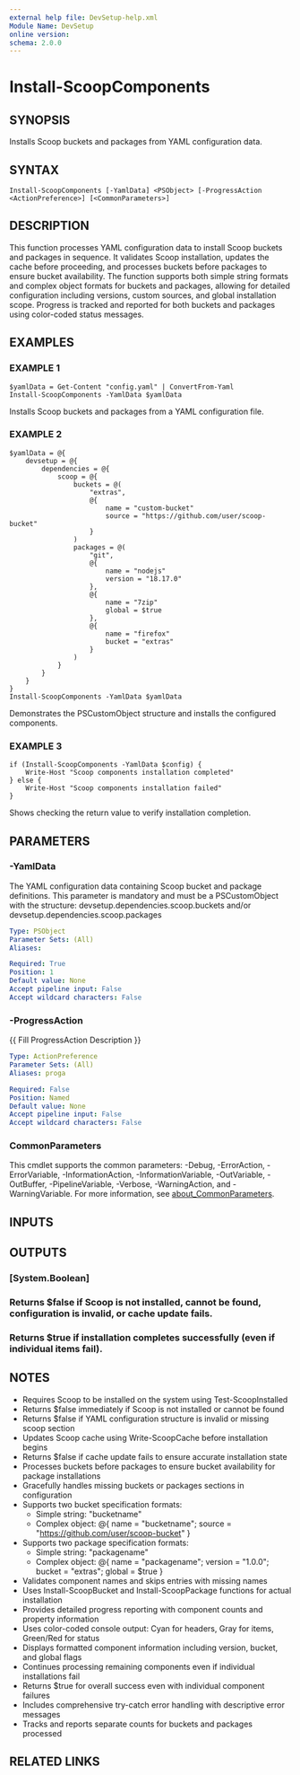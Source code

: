```yaml
---
external help file: DevSetup-help.xml
Module Name: DevSetup
online version:
schema: 2.0.0
---
```


# Install-ScoopComponents

## SYNOPSIS
Installs Scoop buckets and packages from YAML configuration data.

## SYNTAX

```
Install-ScoopComponents [-YamlData] <PSObject> [-ProgressAction <ActionPreference>] [<CommonParameters>]
```

## DESCRIPTION
This function processes YAML configuration data to install Scoop buckets and packages in sequence.
It validates Scoop installation, updates the cache before proceeding, and processes buckets before
packages to ensure bucket availability.
The function supports both simple string formats and complex
object formats for buckets and packages, allowing for detailed configuration including versions,
custom sources, and global installation scope.
Progress is tracked and reported for both buckets
and packages using color-coded status messages.

## EXAMPLES

### EXAMPLE 1
```
$yamlData = Get-Content "config.yaml" | ConvertFrom-Yaml
Install-ScoopComponents -YamlData $yamlData
```

Installs Scoop buckets and packages from a YAML configuration file.

### EXAMPLE 2
```
$yamlData = @{
    devsetup = @{
        dependencies = @{
            scoop = @{
                buckets = @(
                    "extras",
                    @{
                        name = "custom-bucket"
                        source = "https://github.com/user/scoop-bucket"
                    }
                )
                packages = @(
                    "git",
                    @{
                        name = "nodejs"
                        version = "18.17.0"
                    },
                    @{
                        name = "7zip"
                        global = $true
                    },
                    @{
                        name = "firefox"
                        bucket = "extras"
                    }
                )
            }
        }
    }
}
Install-ScoopComponents -YamlData $yamlData
```

Demonstrates the PSCustomObject structure and installs the configured components.

### EXAMPLE 3
```
if (Install-ScoopComponents -YamlData $config) {
    Write-Host "Scoop components installation completed"
} else {
    Write-Host "Scoop components installation failed"
}
```

Shows checking the return value to verify installation completion.

## PARAMETERS

### -YamlData
The YAML configuration data containing Scoop bucket and package definitions.
This parameter is mandatory and must be a PSCustomObject with the structure:
devsetup.dependencies.scoop.buckets and/or devsetup.dependencies.scoop.packages

```yaml
Type: PSObject
Parameter Sets: (All)
Aliases:

Required: True
Position: 1
Default value: None
Accept pipeline input: False
Accept wildcard characters: False
```

### -ProgressAction
{{ Fill ProgressAction Description }}

```yaml
Type: ActionPreference
Parameter Sets: (All)
Aliases: proga

Required: False
Position: Named
Default value: None
Accept pipeline input: False
Accept wildcard characters: False
```

### CommonParameters
This cmdlet supports the common parameters: -Debug, -ErrorAction, -ErrorVariable, -InformationAction, -InformationVariable, -OutVariable, -OutBuffer, -PipelineVariable, -Verbose, -WarningAction, and -WarningVariable. For more information, see [about_CommonParameters](http://go.microsoft.com/fwlink/?LinkID=113216).

## INPUTS

## OUTPUTS

### [System.Boolean]
### Returns $false if Scoop is not installed, cannot be found, configuration is invalid, or cache update fails.
### Returns $true if installation completes successfully (even if individual items fail).
## NOTES
- Requires Scoop to be installed on the system using Test-ScoopInstalled
- Returns $false immediately if Scoop is not installed or cannot be found
- Returns $false if YAML configuration structure is invalid or missing scoop section
- Updates Scoop cache using Write-ScoopCache before installation begins
- Returns $false if cache update fails to ensure accurate installation state
- Processes buckets before packages to ensure bucket availability for package installations
- Gracefully handles missing buckets or packages sections in configuration
- Supports two bucket specification formats:
  * Simple string: "bucketname"
  * Complex object: @{ name = "bucketname"; source = "https://github.com/user/scoop-bucket" }
- Supports two package specification formats:
  * Simple string: "packagename"
  * Complex object: @{ name = "packagename"; version = "1.0.0"; bucket = "extras"; global = $true }
- Validates component names and skips entries with missing names
- Uses Install-ScoopBucket and Install-ScoopPackage functions for actual installation
- Provides detailed progress reporting with component counts and property information
- Uses color-coded console output: Cyan for headers, Gray for items, Green/Red for status
- Displays formatted component information including version, bucket, and global flags
- Continues processing remaining components even if individual installations fail
- Returns $true for overall success even with individual component failures
- Includes comprehensive try-catch error handling with descriptive error messages
- Tracks and reports separate counts for buckets and packages processed

## RELATED LINKS
